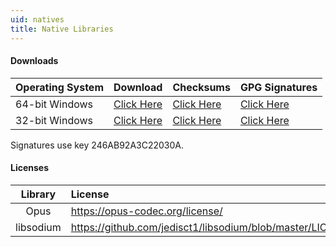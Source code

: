 ```yaml
---
uid: natives
title: Native Libraries
---
```


#### Downloads
Operating System|Download|Checksums|GPG Signatures 
---|---|---|---
64-bit Windows|[Click Here](/natives/vnext_natives_win32_x64.zip)|[Click Here](/natives/vnext_natives_win32_x64.zip.checksums)|[Click Here](/natives/vnext_natives_win32_x64.zip.checksums.sig)
32-bit Windows|[Click Here](/natives/vnext_natives_win32_x86.zip)|[Click Here](/natives/vnext_natives_win32_x86.zip.checksums)|[Click Here](/natives/vnext_natives_win32_x86.zip.checksums.sig)

Signatures use key 246AB92A3C22030A.

#### Licenses 
Library|License
:---:|:---
Opus|https://opus-codec.org/license/
libsodium|https://github.com/jedisct1/libsodium/blob/master/LICENSE
